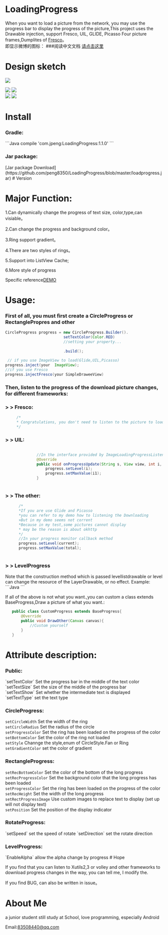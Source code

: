 # LoadingProgress
 When you want to load a picture from the network, you may use the progress bar to display the progress of the picture,This project uses the Drawable injection, support Fresco, UIL, GLIDE, Picasso
Four picture frames,Dumplites of [Fresco](https://github.com/facebook/fresco)。<br>
 即显示微博的图标： <i class="icon-weibo icon-2x"></i>
###阅读中文文档 [请点击这里](https://github.com/peng8350/LoadingProgress/blob/master/README_CN.md)
# Design sketch
  ![](https://github.com/peng8350/LoadingProgress/blob/master/art/view.gif)
  
   ![](https://github.com/peng8350/LoadingProgress/blob/master/art/1.gif)
    ![](https://github.com/peng8350/LoadingProgress/blob/master/art/2.gif) <br> 
      ![](https://github.com/peng8350/LoadingProgress/blob/master/art/3.gif)
       ![](https://github.com/peng8350/LoadingProgress/blob/master/art/4.gif) <br> 

# Install
   <h3>Gradle:</h3>
  ```Java
    compile 'com.jpeng:LoadingProgress:1.1.0'
  ```
   <h3>Jar package:</h3>
   [Jar package Download](https://github.com/peng8350/LoadingProgress/blob/master/loadprogress.jar)
# Version
<i class="icon-renren"></i>

# Major Function:
  1.Can dynamically change the progress of text size, color,type,can visiable。
  
  2.Can change the progress and background color。
  
  3.Ring support gradient。
  
  4.There are two styles of rings。
  
  5.Support into ListView Cache;
  
  6.More style of progress
  
  Specific reference[DEMO](https://github.com/peng8350/LoadingProgress/tree/master/Demo)
  
# Usage:

  <h3>First of all, you must first create a CircleProgress or RectanglePropres and other </h3>
    
  ```Java
  CircleProgress progress = new CircleProgress.Builder().
                            setTextColor(Color.RED)
                            //setting your property...
                            
                            .build();
   
   // if you use ImageView to load(Glide,UIL,Picasso)
  progress.inject(your  ImageView);
  //if you use Fresco
  progress.injectFresco(your SimpleDraweeView)
  ```

  <h3>Then, listen to the progress of the download picture changes, for different frameworks:</h3>
  
  <h3> > > Fresco: </h3>
  
  ```Java
       /*
       * Congratulations, you don't need to listen to the picture to load the progress of change
       */
  ```

  <h3> > > UIL: </h3>
  
  ```Java
               
                //In the interface provided by ImageLoadingProgressListener UIL inside:
				@Override
				public void onProgressUpdate(String s, View view, int i, int i1) {
					progress.setLevel(i);
                    progress.setMaxValue(i1);
				}
       
  ```
  
  <h3> > >  The other: </h3>
  
  ```Java
        /*
        *If you are use Glide and Picasso 
        *you can refer to my demo how to listening the Downloading
        ×But in my demo seems not corrent
        *Because in my test,some pictures cannot display
        * may be the reason is about okhttp
        */
        //In your progress monitor callback method
        progress.setLevel(current);
        progress.setMaxValue(total);
       
  ```
  <h3> > >  LevelProgress </h3>
   Note that the construction method which is passed levellistdrawable or level can change the resource of the LayerDrawable, or no effect.
    Example:
   ```Java
    <?xml version="1.0" encoding="utf-8"?>
    <layer-list xmlns:android="http://schemas.android.com/apk/res/android">
        <item
            android:id="@android:id/background"
            android:drawable="@mipmap/battery_full"/>
        <item android:id="@android:id/progress">
            <clip
                android:drawable="@mipmap/battery_none"
                android:gravity="bottom"
                android:clipOrientation="vertical"/>
        </item>
    </layer-list>
   ```
    
   If all of the above is not what you want.,you can custom a class extends BaseProgress,Draw a picture of what you want.:
   ```Java
      public class CustomProgress extends BaseProgress{
          @Override
          public void DrawOther(Canvas canvas){
              //Custom yourself
          }
      }
   ```
 
# Attribute description:

 <h3> Public: </h3>
  `setTextColor` Set the progress bar in the middle of the text color<br>
  `setTextSize`  Set the size of the middle of the progress bar<br>
  `setTextShow`  Set whether the intermediate text is displayed<br>
  `setTextType`  set the text type
  
  <h3>CircleProgress:</h3>
   
  `setCircleWidth`   Set the width of the ring<br>
  `setCircleRadius`  Set the radius of the circle<br>
  `setProgressColor` Set the ring has been loaded on the progress of the color<br>
  `setBottomColor`   Set the color of the ring not loaded<br>
  `setStyle`         Channge the style,enum of CircleStyle.Fan or Ring<br>
  `setGradientColor` set the color of gradient
  
  <h3>RectangleProgress:</h3>
   
  `setRecBottomColor`   Set the color of the bottom of the long progress<br>
  `setRecProgressColor`  Set the background color that the long progress has been loaded<br>
  `setProgressColor` Set the ring has been loaded on the progress of the color<br>
  `setRecHeight`   Set the width of the long progress<br>
  `setRectProgressImage`  Use custom images to replace text to display (set up will not display text)<br>
  `setPosition` Set the position of the display indicator
   
   <h3>RotateProgress:</h3>
    `setSpeed`   set the speed of rotate
    `setDirection` set the rotate direction
    
   <h3>LevelProgress:</h3>
   `EnableAlpha` allow the alpha change by progress
# Hope
  
  If you find that you can listen to Xutils2,3 or volley and other frameworks to download progress changes in the way, you can tell me, I modify the.
  
  If you find BUG, can also be written in issue。
  
# About Me

  a junior student still study at School, love programming, especially Android
  
  Email:83508440@qq.com

  
